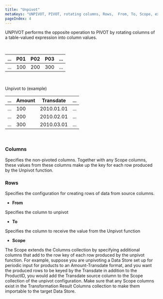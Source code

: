 ```yaml
---
title: "Unpivot"
metaKeys: "UNPIVOT, PIVOT, rotating columns, Rows,  From, To, Scope, extends, Amount-Transdate, ProductID, "
pageIndex: 4
---
```


UNPIVOT performs the opposite operation to PIVOT by rotating columns of a table-valued expression into column values.

<br/>


| ... 	| **P01** 	| **P02** 	| **P03** 	| ... 	|
|-----	|---------	|---------	|---------	|-----	|
| ... 	| 100     	| 200     	| 300     	| ... 	|

<br/>


Unpivot to (example)

| ... 	| Amount 	| Transdate  	| ... 	|
|-----	|--------	|------------	|-----	|
| ... 	| 100    	| 2010.01.01 	| ... 	|
| ... 	| 200    	| 2010.02.01 	| ... 	|
| ... 	| 300    	| 2010.03.01 	| ... 	|


<br/>


### Columns
Specifies the non-pivoted columns. Together with any Scope columns, these values from these columns make up the key for each row produced by the Unpivot function.
<br/>

### Rows

Specifies the configuration for creating rows of data from source columns.
* **From**

 Specifies the column to unpivot

* **To**

 Specifies the column to receive the value from the Unpivot function

* **Scope**
  
 The Scope extends the Columns collection by specifying additional columns that add to the row key of each row produced by the unpivot function. 
 For example, suppose you are unpivoting a Data Store set up for periodic input for products to an Amount-Transdate format, and you want the produced rows to be keyed by the Transdate in addition to the ProductID, you would add the Transdate source column to the Scope collection of the unpivot configuration. Make sure that any Scope columns exist in the Transformation Result Columns collection to make them importable to the target Data Store. 
